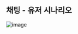

## 채팅 - 유저 시나리오

![image](https://github.com/user-attachments/assets/eed66516-2d18-4ae0-b74d-8e96156ecd10)


